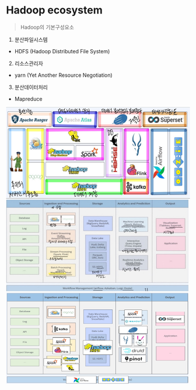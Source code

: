 # Hadoop ecosystem
>Hadoop의 기본구성요소
1. 분산파일시스템
- HDFS (Hadoop Distributed File System)
2. 리소스관리자
- yarn (Yet Another Resource Negotiation) 
3. 분산데이터처리
- Mapreduce

<img src="../img/hadoopecosystem.jpg" height="250px"></img>  
<img src="../img/아키텍쳐%20상세.jpg" width="500px" height="250px"></img>
<img src="../img/hadoopecosystem아키텍처.png" width="500px" height="250px"></img>




